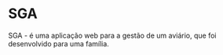 # SGA
SGA - é uma aplicação web para a gestão de um aviário, que foi desenvolvido para uma família.
